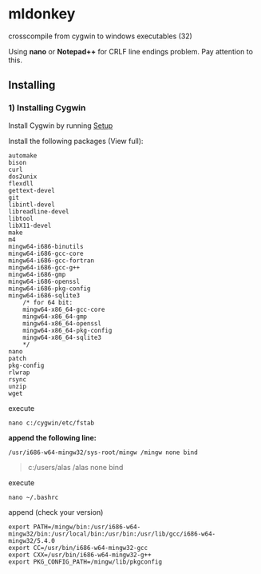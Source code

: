 # mldonkey
crosscompile from cygwin to windows executables (32)

Using **nano** or **Notepad++** for CRLF line endings problem. Pay attention to this.

## Installing

### 1) Installing Cygwin
Install Cygwin by running [Setup](https://www.cygwin.com/setup-x86.exe)

Install the following packages (View full):
```
automake
bison
curl
dos2unix
flexdll
gettext-devel
git
libintl-devel
libreadline-devel
libtool
libX11-devel
make
m4
mingw64-i686-binutils
mingw64-i686-gcc-core
mingw64-i686-gcc-fortran
mingw64-i686-gcc-g++
mingw64-i686-gmp
mingw64-i686-openssl
mingw64-i686-pkg-config
mingw64-i686-sqlite3
	/* for 64 bit:
	mingw64-x86_64-gcc-core
	mingw64-x86_64-gmp
	mingw64-x86_64-openssl
	mingw64-x86_64-pkg-config
	mingw64-x86_64-sqlite3
	*/
nano
patch
pkg-config
rlwrap
rsync
unzip
wget
```
execute
```
nano c:/cygwin/etc/fstab
```
**append the following line:**
```
/usr/i686-w64-mingw32/sys-root/mingw /mingw none bind
```
>c:/users/alas /alas none bind

execute
```
nano ~/.bashrc
```
append (check your version)
```
export PATH=/mingw/bin:/usr/i686-w64-mingw32/bin:/usr/local/bin:/usr/bin:/usr/lib/gcc/i686-w64-mingw32/5.4.0
export CC=/usr/bin/i686-w64-mingw32-gcc
export CXX=/usr/bin/i686-w64-mingw32-g++
export PKG_CONFIG_PATH=/mingw/lib/pkgconfig
```
